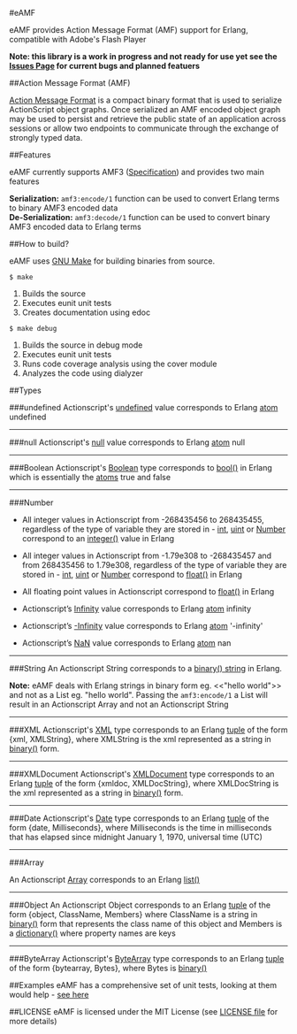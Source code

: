#eAMF

eAMF provides Action Message Format (AMF) support for Erlang, compatible with Adobe's Flash Player

**Note: this library is a work in progress and not ready for use yet see the [Issues Page](http://github.com/mrinalwadhwa/eAMF/issues) for current bugs and planned featuers**


##Action Message Format (AMF)

[Action Message Format][amf3l] is a compact binary format that is used to serialize ActionScript object graphs. Once serialized an AMF encoded object graph may be used to persist and retrieve the public state of an application across sessions or allow two endpoints to communicate through the exchange of strongly typed data.


##Features

eAMF currently supports AMF3 ([Specification][amf3l]) and provides two main features
	
**Serialization:**
<code>amf3:encode/1</code> function can be used to convert Erlang terms to binary AMF3 encoded data    
**De-Serialization:**
<code>amf3:decode/1</code> function can be used to convert binary AMF3 encoded data to Erlang terms    


##How to build?

eAMF uses [GNU Make](http://www.gnu.org/software/make/) for building binaries from source.  

<code>$ make</code>
	
1. Builds the source
2. Executes eunit unit tests
3. Creates documentation using edoc


<code>$ make debug</code>
	
1. Builds the source in debug mode
2. Executes eunit unit tests
3. Runs code coverage analysis using the cover module
4. Analyzes the code using dialyzer


##Types

###undefined
Actionscript's [undefined](http://help.adobe.com/en_US/FlashPlatform/reference/actionscript/3/package.html#undefined) value corresponds to Erlang [atom][al] undefined

---

###null
Actionscript's [null](http://help.adobe.com/en_US/FlashPlatform/reference/actionscript/3/statements.html#null) value corresponds to Erlang [atom][al] null

---

###Boolean
Actionscript's [Boolean](http://help.adobe.com/en_US/FlashPlatform/reference/actionscript/3/Boolean.html) type corresponds to [bool()][bl] in Erlang which is essentially the [atoms][al] true and false 

---

###Number
* All integer values in Actionscript from -268435456 to 268435455, regardless of the type of variable they are stored in - [int](http://help.adobe.com/en_US/FlashPlatform/reference/actionscript/3/int.html), [uint](http://help.adobe.com/en_US/FlashPlatform/reference/actionscript/3/uint.html) or [Number](http://help.adobe.com/en_US/FlashPlatform/reference/actionscript/3/Number.html) correspond to an [integer()](http://www.erlang.org/doc/reference_manual/data_types.html#id2259119) value in Erlang

* All integer values in Actionscript from -1.79e308 to -268435457 and from 268435456 to 1.79e308, regardless of the type of variable they are stored in - [int](http://help.adobe.com/en_US/FlashPlatform/reference/actionscript/3/int.html), [uint](http://help.adobe.com/en_US/FlashPlatform/reference/actionscript/3/uint.html) or [Number](http://help.adobe.com/en_US/FlashPlatform/reference/actionscript/3/Number.html) correspond to [float()](http://www.erlang.org/doc/reference_manual/data_types.html#id2259119) in Erlang 

* All floating point values in Actionscript correspond to [float()](http://www.erlang.org/doc/reference_manual/data_types.html#id2259119) in Erlang 

* Actionscript’s [Infinity](http://help.adobe.com/en_US/FlashPlatform/reference/actionscript/3/package.html#Infinity) value corresponds to Erlang [atom][al] infinity

* Actionscript’s [-Infinity](http://help.adobe.com/en_US/FlashPlatform/reference/actionscript/3/package.html#-Infinity) value corresponds to Erlang [atom][al] '-infinity'

* Actionscript’s [NaN](http://help.adobe.com/en_US/FlashPlatform/reference/actionscript/3/package.html#NaN) value corresponds to Erlang [atom][al] nan



--- 

###String
An Actionscript String corresponds to a [binary() string][binl] in Erlang.

**Note:** eAMF deals with Erlang strings in binary form eg. <<"hello world">> and not as a List eg. "hello world". Passing the <code>amf3:encode/1</code> a List will result in an Actionscript Array and not an Actionscript String

--- 

###XML
Actionscript's [XML](http://help.adobe.com/en_US/FlashPlatform/reference/actionscript/3/XML.html) type corresponds to an Erlang [tuple](http://www.erlang.org/doc/reference_manual/data_types.html#id2262011) of the form {xml, XMLString}, where XMLString is the xml represented as a string in [binary()][binl] form.


--- 

###XMLDocument
Actionscript's [XMLDocument](http://help.adobe.com/en_US/FlashPlatform/reference/actionscript/3/flash/xml/XMLDocument.html) type corresponds to an Erlang  [tuple](http://www.erlang.org/doc/reference_manual/data_types.html#id2262011) of the form {xmldoc, XMLDocString}, where XMLDocString is the xml represented as a string in [binary()][binl] form.

--- 

###Date
Actionscript's [Date](http://help.adobe.com/en_US/FlashPlatform/reference/actionscript/3/Date.html) type corresponds to an Erlang [tuple](http://www.erlang.org/doc/reference_manual/data_types.html#id2262011) of the form {date, Milliseconds}, where Milliseconds is the time in milliseconds that has elapsed since midnight January 1, 1970, universal time (UTC)


--- 

###Array

An Actionscript [Array](http://help.adobe.com/en_US/FlashPlatform/reference/actionscript/3/Array.html) corresponds to an Erlang [list()](http://www.erlang.org/doc/reference_manual/data_types.html#id2265282) 


--- 

###Object
An Actionscript Object corresponds to an Erlang [tuple](http://www.erlang.org/doc/reference_manual/data_types.html#id2262011) of the form {object, ClassName, Members} where ClassName is a string in [binary()][binl] form that represents the class name of this object and Members is a [dictionary()](http://www.erlang.org/doc/man/dict.html) where property names are keys


--- 

###ByteArray
Actionscript's [ByteArray](http://help.adobe.com/en_US/FlashPlatform/reference/actionscript/3/flash/utils/ByteArray.html) type corresponds to an Erlang [tuple](http://www.erlang.org/doc/reference_manual/data_types.html#id2262011) of the form {bytearray, Bytes}, where Bytes is [binary()][binl]



##Examples
eAMF has a comprehensive set of unit tests, looking at them would help - [see here]()


##LICENSE
eAMF is licensed under the MIT License (see [LICENSE file](http://github.com/mrinalwadhwa/eAMF/blob/master/LICENSE) for more details)



[amf3l]: http://bit.ly/amf-spec
[al]: http://www.erlang.org/doc/reference_manual/data_types.html#id2259149
[bl]: http://www.erlang.org/doc/reference_manual/data_types.html#id2257962
[binl]: http://www.erlang.org/doc/reference_manual/data_types.html#id2252522